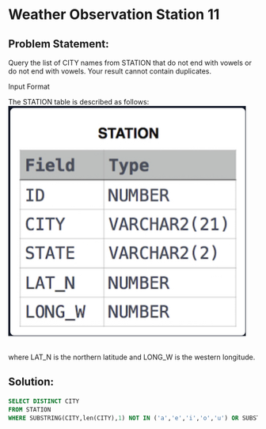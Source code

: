 # Weather Observation Station 11

## Problem Statement:
Query the list of CITY names from STATION that do not end with vowels or do not end with vowels. Your result cannot contain duplicates.

Input Format

The STATION table is described as follows:<br>
![](./Images/STATION.PNG)

<br>where LAT_N is the northern latitude and LONG_W is the western longitude.

## Solution:
```SQL
SELECT DISTINCT CITY
FROM STATION
WHERE SUBSTRING(CITY,len(CITY),1) NOT IN ('a','e','i','o','u') OR SUBSTRING(CITY,1,1) NOT IN ('a','e','i','o','u')
